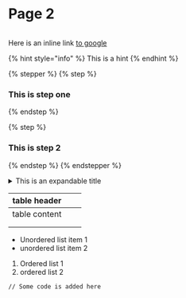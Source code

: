 # Page 2

<figure><img src="https://images.unsplash.com/photo-1734630439201-c80ba479252c?crop=entropy&#x26;cs=srgb&#x26;fm=jpg&#x26;ixid=M3wxOTcwMjR8MHwxfHJhbmRvbXx8fHx8fHx8fDE3NDE4ODk3OTR8&#x26;ixlib=rb-4.0.3&#x26;q=85" alt=""><figcaption></figcaption></figure>

Here is an inline link [to google](https:google.com)



{% hint style="info" %}
This is a hint
{% endhint %}

{% stepper %}
{% step %}
### This is step one


{% endstep %}

{% step %}
### This is step 2


{% endstep %}
{% endstepper %}

<details>

<summary>This is an expandable title</summary>

This is expandable content

</details>

| table header  |   |   |
| ------------- | - | - |
| table content |   |   |
|               |   |   |
|               |   |   |

* Unordered list item 1
* unordered list item 2



1. Ordered list 1
2. ordered list 2



```
// Some code is added here
```

